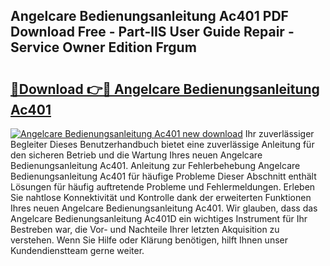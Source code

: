 ## Angelcare Bedienungsanleitung Ac401 PDF Download Free - Part-lIS User Guide Repair - Service Owner Edition Frgum

# <h2><a href="http://df08yc.blite.top/?on=Angelcare+Bedienungsanleitung+Ac401">🔗Download 👉🔴 Angelcare Bedienungsanleitung Ac401</a></h2>

[![Angelcare Bedienungsanleitung Ac401 new download](https://i.imgur.com/lujVjoI.png)](http://df08yc.blite.top/?on=Angelcare+Bedienungsanleitung+Ac401)
Ihr zuverlässiger Begleiter Dieses Benutzerhandbuch bietet eine zuverlässige Anleitung für den sicheren Betrieb und die Wartung Ihres neuen Angelcare Bedienungsanleitung Ac401. Anleitung zur Fehlerbehebung Angelcare Bedienungsanleitung Ac401 für häufige Probleme Dieser Abschnitt enthält Lösungen für häufig auftretende Probleme und Fehlermeldungen. Erleben Sie nahtlose Konnektivität und Kontrolle dank der erweiterten Funktionen Ihres neuen Angelcare Bedienungsanleitung Ac401. Wir glauben, dass das Angelcare Bedienungsanleitung Ac401D ein wichtiges Instrument für Ihr Bestreben war, die Vor- und Nachteile Ihrer letzten Akquisition zu verstehen. Wenn Sie Hilfe oder Klärung benötigen, hilft Ihnen unser Kundendienstteam gerne weiter.
